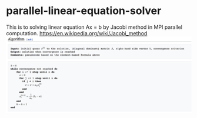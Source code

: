 # parallel-linear-equation-solver

This is to solving linear equation Ax = b by Jacobi method in MPI parallel computation. 
https://en.wikipedia.org/wiki/Jacobi_method
![alt tag](https://raw.githubusercontent.com/ywng/parallel-linear-equ-solver/master/Jacobi%20Algo.png)
